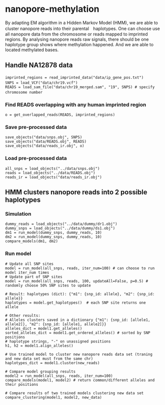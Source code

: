 # nanopore-methylation
By adapting EM algorithm in a Hidden Markov Model (HMM), we are able to cluster nanopore reads into their parental　haplotypes. 
One can choose use all nanopore data from the chromosome or reads mapped to imprinted regions. 
By analysing nanopore reads raw signals, there should be one haplotype group shows where methylation happened. 
And we are able to located methylated bases.

## Handle NA12878 data

	imprinted_regions = read_imprinted_data("data/ip_gene_pos.txt")　　
	SNPS = load_VCF("data/chr19.vcf")　　
	READS = load_sam_file("data/chr19_merged.sam", "19", SNPS) # specify chromosome number　　

### Find READS overlapping with any human imprinted region

	o = get_overlapped_reads(READS, imprinted_regions)

### Save pre-processed data

	save_objects("data/snps.obj", SNPS)
	save_objects("data/READS.obj", READS)
	save_objects("data/reads_ir.obj", o)

### Load pre-processed data
	
	all_snps = load_objects("../data/snps.obj")
	reads = load_objects("../data/READS.obj")
	reads_ir = load_objects("data/reads_ir.obj")

## HMM clusters nanopore reads into 2 possible haplotypes
### Simulation

	dummy_reads = load_objects("../data/dummy/dr1.obj")
	dummy_snps = load_objects("../data/dummy/ds1.obj")
	dm1 = run_model(dummy_snps, dummy_reads, 10)
	dm2 = run_model(dummy_snps, dummy_reads, 10)
	compare_models(dm1, dm2)

 ### Run model
 
	# Update all SNP sites
	model = run_model(all_snps, reads, iter_num=100) # can choose to run model iter_num times
	# Update part of SNP sites
	model = run_model(all_snps, reads, 100, updateAll=False, p=0.5) # randomly choose 50% SNP sites to update
	
	# Result: haplotypes (dict): {"m1": {snp_id: allele}, "m2": {snp_id: allele}}
	haplotypes = model.get_haplotypes()  # each SNP site returns one allele
	
	# Other results:
	# Alleles clusters saved in a dictionary {"m1": {snp_id: [allele1, allele2]}, "m2": {snp_id: [allele1, allele2]}}
	alleles_dict = model1.get_alleles()
	sorted_alleles_dict = model1.get_ordered_alleles() # sorted by SNP positions
	# haplotype strings, "-" on unassigned positions
	h1, h2 = model1.align_alleles()
	
	# Use trained model to cluster new nanopore reads data set (traning and new data set must from the same chr)
	haplotypes_dict = model1.cluster(new_reads)
	
	# Compare model grouping results
	model2 = run_model(all_snps, reads, iter_num=100)
	compare_models(model1, model2) # return common/different alleles and their positions
	
	# Compare results of two trained models clustering new data set
	compare_clustering(model1, model2, new_data)
